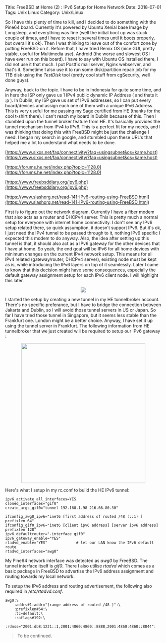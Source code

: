 Title: FreeBSD at Home (2) : IPv6 Setup for Home Network
Date: 2018-07-01
Tags: Unix Linux
Category: Unix/Linux

So I have this plenty of time to kill, and I decided to do something with the Pine64 board. Currently it's powered by Ubuntu Xenial base Image by Longsleep, and everything was fine (well the initial boot up was stuck couple of times, and I have to reset it several times until it boots properly, but overall it's ok). Then I was thinking to leave out of the comfort zone by putting FreeBSD on it. Before that, I have tried Remix OS (nice GUI, pretty stable, useful for Multimedia use), Android (the worse and slowest OS I have ever run on this board). I have to say with Ubuntu OS installed there, I did not use it that much. I put Postfix mail server, Nginx webserver, and that's it. Sometime I also use it to run some disk/partition repair job for my 1TB disk using the *TestDisk* tool (pretty cool stuff from cgSecurity, well done guys).

Anyway, back to the topic. I have to be in Indonesia for quite some time, and in here the ISP only gave us 1 IPv4 public dynamic IP Address ( and thats it :p ). In Dublin, my ISP gave us set of IPv6 addresses, so I can put every board/devices and assign each one of them with a unique IPv6 Address. This is very useful for me passing my Sage certified from HE (thanks for the cool t-shirt there). I can't reach my board in Dublin because of this. Then I stumbled upon the tunnel broker feature from HE. It's basically provides the tunnel mechanism from IPv4 to IPv6. This is a perfect fit for my needs, and I was thinking that doing this with FreeBSD might be just the challenge I need. I began my search in google, and stumbled upon these URL's that helped me a lot to understand what needs to be done.

[https://www.sixxs.net/faq/connectivity/?faq=usingsubnet&os=kame.host](https://www.sixxs.net/faq/connectivity/?faq=usingsubnet&os=kame.host)

[https://forums.he.net/index.php?topic=1128.0](https://forums.he.net/index.php?topic=1128.0)

[https://www.freebsddiary.org/ipv6.php](https://www.freebsddiary.org/ipv6.php)

[https://www.slashorg.net/read-141-IPv6-routing-using-FreeBSD.html](https://www.slashorg.net/read-141-IPv6-routing-using-FreeBSD.html)

First is to figure out the network diagram. Currently I have a fiber modem that also acts as a router and DHCPv4 server. This is pretty much a normal setup for everyone with internet home connectivity. I don't see any IPv6 setup related there, so quick assumption, it doesn't support IPv6. But it's ok, I just need the IPv4 tunnel to be passed through to it, nothing IPv6 specific I expected this modem to do anyway. Also, the idea after setting up this tunnel is that, it should also act as a IPv6 gateway for the other devices that I have at home. So yeah, the end goal will be IPv6 for all home devices with minimum changes on the current IPv4 network setup. This means for all IPv4 related (gateway/router, DHCPv4 server), existing node must be kept as is, while introducing the IPv6 layers on top of it seamlessly. Later I came to know that this decision might have some consequences, especially the default gateway assignment setup for each IPv6 client node. I will highlight this later.

<p align="center">
<img src="{filename}/images/Matoa-IPv6-2.png"/>
</p>

I started the setup by creating a new tunnel in my HE tunnelbroker account. There's no specific preferance, but I have to bridge the connection between Jakarta and Dublin, so I will avoid those tunnel servers in US or Japan. So far I have tried those tunnel in Singapore, but it seems less stable than the Frankfurt one. London might be a better choice. Anyway, I have set it up using the tunnel server in Frankfurt. The following information from HE tunnelbroker that we just created will be required to setup our IPv6 gateway :

<p align="center">
<img width="400" height="450" src="{filename}/images/he-setup.png"/>
</p>

Here's what I setup in my rc.conf to build the HE IPv6 tunnel:
```
ipv6_activate_all_interfaces=YES
cloned_interfaces="gif0"
create_args_gif0="tunnel 192.168.1.98 216.66.80.30"

ifconfig_awg0_ipv6="inet6 [first address of routed /48 (::1) ] prefixlen 64"
ifconfig_gif0_ipv6="inet6 [client ipv6 address] [server ipv6 address] prefixlen 128"
ipv6_defaultrouter="-interface gif0"
ipv6_gateway_enable="YES"
rtadvd_enable="YES"             # let our LAN know the IPv6 default route
rtadvd_interfaces="awg0"      
```

My Pine64 network interface was detected as *awg0* by FreeBSD. The tunnel interface itself is *gif0*. There I also utilise *rtadvd* which comes as a basic package in FreeBSD to advertise the IPv6 address assignment and routing towards my local network.

To setup the IPv6 address and routing advertisement, the following also required in */etc/rtadvd.conf*.
```
awg0:\
	:addrs#1:addr="[range address of routed /48 ]":\
	:prefixlen#64:\
	:tc=default:\
	:raflags#192:\
	:rdnss="2001:db8:1221::1,2001:4860:4860::8888,2001:4860:4860::8844":
```

> To be continued.
